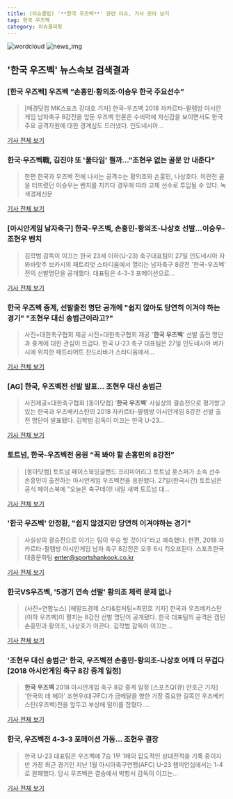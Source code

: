 ```yaml
---
title: (이슈클립) '**한국 우즈벡**' 관련 이슈, 기사 모아 보기
tag: 한국 우즈벡
category: 이슈클리핑
---
```

![wordcloud](https://s3.ap-northeast-2.amazonaws.com/lyrics101-wordcloud/2018-08-27-1535360090.png)
![news_img](https://user-images.githubusercontent.com/42597476/44507050-1206f400-a6e4-11e8-8d98-7ffbfebb353f.png)
## **'**한국 우즈벡**'** 뉴스속보 검색결과
### [**한국 우즈벡**] 우즈벡 “손흥민·황의조·이승우 한국 주요선수”

>[매경닷컴 MK스포츠 강대호 기자] 한국-우즈벡 2018 자카르타-팔렘방 아시안게임 남자축구 8강전을 앞둔 우즈벡 언론은 수비력에 자신감을 보이면서도 한국 주요 공격자원에 대한 경계심도 드러냈다. 인도네시아...

<a href="http://sports.mk.co.kr/view.php?year=2018&no=537939" target="_blank">기사 전체 보기</a>

### 한국·우즈벡戰, 김진야 또 '풀타임' 뛸까…"조현우 없는 골문 안 내준다"

>한편 한국과 우즈벡 전에 나서는 공격수는 황의조와 손훙민, 나상호다. 이란전 골을 터뜨렸던 이승우는 벤치를 지키다 경우에 따라 교체 선수로 투입될 수 있다. 녹색경제신문

<a href="http://www.greened.kr/news/articleView.html?idxno=73134" target="_blank">기사 전체 보기</a>

### [아시안게임 남자축구] 한국-우즈벡, 손흥민-황의조-나상호 선발…이승우-조현우 벤치

>김학범 감독이 이끄는 한국 23세 이하(U-23) 축구대표팀이 27일 인도네시아 자와바랏주 브카시의 패트리엇 스타디움에서 열리는 남자축구 8강전 '한국-우즈벡' 전의 선발명단을 공개했다. 대표팀은 4-3-3 포메이션으로...

<a href="http://news20.busan.com/controller/newsController.jsp?newsId=20180827000172" target="_blank">기사 전체 보기</a>

### **한국 우즈벡** 중계, 선발출전 명단 공개에 "쉽지 않아도 당연히 이겨야 하는 경기" "조현우 대신 송범근이라고?"

>사진=대한축구협회 제공 사진=대한축구협회 제공 '**한국 우즈벡**' 선발 출전 명단과 중계에 대한 관심이 뜨겁다.  한국 U-23 축구 대표팀은 27일 인도네시아 버카시에 위치한 패트리어트 찬드라바가 스타디움에서...

<a href="http://www.whitepaper.co.kr/news/articleView.html?idxno=111464" target="_blank">기사 전체 보기</a>

### [AG] 한국, 우즈벡전 선발 발표… 조현우 대신 송범근

>사진제공=대한축구협회 [동아닷컴] ‘**한국 우즈벡**’ 사실상의 결승전으로 평가받고 있는 한국과 우즈베키스탄의 2018 자카르타-팔렘방 아시안게임 8강전 선발 출전 명단이 발표됐다. 김학범 감독이 이끄는 한국 U-23...

<a href="http://sports.donga.com/3/all/20180827/91699546/1" target="_blank">기사 전체 보기</a>

### 토트넘, 한국-우즈벡전 응원 “꼭 봐야 할 손흥민의 8강전”

>[동아닷컴] 토트넘 페이스북잉글랜드 프리미어리그 토트넘 홋스퍼가 소속 선수 손흥민이 출전하는 아시안게임 우즈벡전을 응원했다. 27일(한국시간) 토트넘은 공식 페이스북에 "오늘은 축구데이! 내일 새벽 토트넘 대...

<a href="http://news.donga.com/3/all/20180827/91700184/2" target="_blank">기사 전체 보기</a>

### '**한국 우즈벡**' 안정환, "쉽지 않겠지만 당연히 이겨야하는 경기"

>사실상의 결승전으로 이기는 팀이 우승 할 것이다”라고 예측했다. 한편, 2018 자카르타-팔렘방 아시안게임 남자 축구 8강전은 오후 6시 킥오프된다. 스포츠한국 대중문화팀 enter@sportshankook.co.kr

<a href="http://sports.hankooki.com/lpage/moresports/201808/sp20180827135110136570.htm" target="_blank">기사 전체 보기</a>

### 한국VS우즈벡, '5경기 연속 선발' 황의조 체력 문제 없나

>(사진=연합뉴스) [헤럴드경제 스타&컬처팀=최민호 기자] 한국과 우즈베키스탄(이하 우즈벡)이 펼치는 8강전 선발 명단이 공개됐다. 한국 대표팀의 공격은 캡틴 손흥민과 황의조, 나상호가 이끈다. 김학범 감독이 이끄는...

<a href="http://biz.heraldcorp.com/culture/view.php?ud=201808271733547458639_1" target="_blank">기사 전체 보기</a>

### '조현우 대신 송범근' 한국, 우즈벡전 손흥민-황의조-나상호 어깨 더 무겁다 [2018 아시안게임 축구 8강 중계 일정]

>**한국 우즈벡** 2018 아시안게임 축구 8강 중계 일정 [스포츠Q(큐) 안호근 기자] '한국의 데 헤아' 조현우(대구FC)가 금메달을 향한 가장 중요한 길목인 우즈베키스탄(우즈벡)전을 앞두고 부상에 덜미를 잡혔다....

<a href="http://www.sportsq.co.kr/news/articleView.html?idxno=300272" target="_blank">기사 전체 보기</a>

### 한국, 우즈벡전 4-3-3 포메이션 가동… 조현우 결장

>한국 U-23 대표팀은 우즈벡에 7승 1무 1패의 압도적인 상대전적을 기록 중이지만 가장 최근 경기인 지난 1월 아시아축구연맹(AFC) U-23 챔피언십에서는 1-4로 완패했다. 당시 우즈벡은 결승에서 박항서 감독이 이끄는...

<a href="http://www.kukinews.com/news/article.html?no=579822" target="_blank">기사 전체 보기</a>


